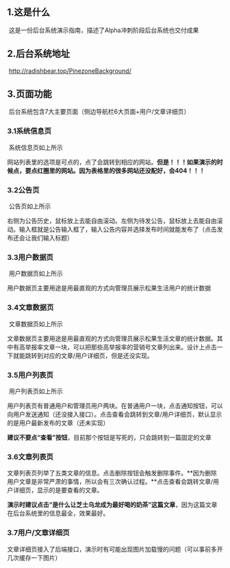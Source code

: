 ## 1.这是什么

​		这是一份后台系统演示指南，描述了Alpha冲刺阶段后台系统也交付成果

## 2.后台系统地址

​		http://radishbear.top/PinezoneBackground/

## 3.页面功能

​		后台系统包含7大主要页面（侧边导航栏6大页面+用户/文章详细页）

### 3.1系统信息页

​		系统信息页如上所示

​		网站列表里的选项是可点的，点了会跳转到相应的网站。**但是！！！如果演示的时候点，要点红圈里的网站。因为表格里的很多网站还没配好，会404！！！**

### 3.2公告页

​		公告页如上所示

​		右侧为公告历史，鼠标放上去能自由滚动。左侧为待发公告，鼠标放上去能自由滚动。输入框就是公告输入框了，输入公告内容并选择发布时间就能发布了（点击发布还会让我们输入标题）

### 3.3用户数据页

​		用户数据页如上所示

​		用户数据页主要用途是用最直观的方式向管理员展示松果生活用户的统计数据

### 3.4文章数据页

​		文章数据页如上所示

​		文章数据页主要用途是用最直观的方式向管理员展示松果生活文章的统计数据。其中有高举报率文章一块，可以把那些高举报率的营销号文章列出来。设计上点击一下就能跳转到对应的文章/用户详细页，但是还没实现。

### 3.5用户列表页

​		用户列表页如上所示

​		用户列表页有普通用户和管理员用户两块。在普通用户一块，点击通知按钮，可以向用户发送通知（还没接入接口）。点击查看会跳转到文章/用户详细页，默认显示的是用户最新发布的文章（还未实现）

​		**建议不要点“查看”按钮**，目前那个按钮是写死的，只会跳转到一篇固定的文章

### 3.6文章列表页

​		文章列表页列举了五类文章的信息。点击删除按钮会触发删除事件。**因为删除用户文章是非常严肃的事情，所以会有三次确认过程。**点击查看会跳转文章/用户详细页，显示的是要查看的文章。

​		**演示时建议点击“是什么让芝士乌龙成为最好喝的奶茶”这篇文章**，因为这篇文章在后台系统里的信息最全，效果最好。

### 3.7用户/文章详细页

​		文章详细页接入了后端接口，演示时有可能出现图片加载慢的问题（可以事前多开几次缓存一下图片）

